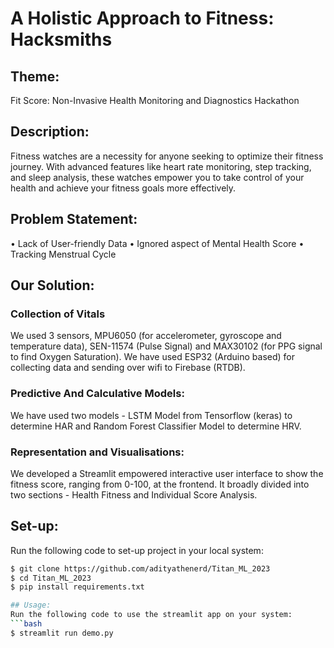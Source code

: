 # A Holistic Approach to Fitness: Hacksmiths

## Theme: 
Fit Score: Non-Invasive Health Monitoring and Diagnostics Hackathon

## Description:
Fitness watches are a necessity for anyone seeking to optimize their fitness journey. With advanced features like heart rate monitoring, step tracking, and sleep analysis, these watches empower you to take control of your health and achieve your fitness goals more effectively.

## Problem Statement:
• Lack of User-friendly Data
• Ignored aspect of Mental Health Score
• Tracking Menstrual Cycle

## Our Solution:
### Collection of Vitals
We used 3 sensors, MPU6050 (for accelerometer, gyroscope and temperature data), SEN-11574 (Pulse Signal) and MAX30102 (for PPG signal to find Oxygen Saturation). We have used ESP32 (Arduino based) for collecting data and sending over wifi to Firebase (RTDB). 
### Predictive And Calculative Models: 
We have used two models - LSTM Model from Tensorflow (keras) to determine HAR and Random Forest Classifier Model to determine HRV. 
### Representation and Visualisations: 
We developed a Streamlit empowered interactive user interface to show the fitness score, ranging from 0-100, at the frontend. It broadly divided into two sections - Health Fitness and Individual Score Analysis. 

## Set-up:
Run the following code to set-up project in your local system:
```bash
$ git clone https://github.com/adityathenerd/Titan_ML_2023
$ cd Titan_ML_2023
$ pip install requirements.txt

## Usage:
Run the following code to use the streamlit app on your system:
```bash
$ streamlit run demo.py



